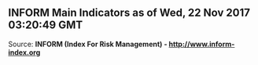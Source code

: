 ## INFORM Main Indicators as of Wed, 22 Nov 2017 03:20:49 GMT

Source: **INFORM (Index For Risk Management) - http://www.inform-index.org**